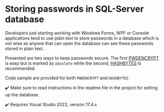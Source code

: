 # Storing passwords in SQL-Server database

Developers just starting working with Windows Forms, WPF or Console applications tend to use plain text to store passwords in a database which is not wise as anyone that can open the database can see these passwords stored in plain text.

Presented are two ways to keep passwords secure. The first [PWDENCRYPT](https://learn.microsoft.com/en-us/sql/t-sql/functions/pwdencrypt-transact-sql?view=sql-server-ver16) is easy but is marked as `obsolete` while the second, [HASHBYTES](https://learn.microsoft.com/en-us/sql/t-sql/functions/hashbytes-transact-sql?view=sql-server-ver16) is recommended.

Code sample are provided for both `PWDENCRYPT` and `HASHBYTES`

:heavy_check_mark: Make sure to read instructions in the readme file in the project for setting up the database.

:heavy_check_mark: Requires Visual Studio 2022, version 17.4.x